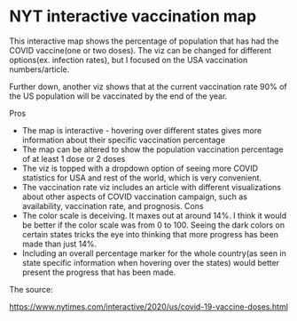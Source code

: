 # NYT interactive vaccination map

This interactive map shows the percentage of population that has had the
COVID vaccine(one or two doses).
The viz can be changed for different options(ex. infection rates), but I focused on the USA vaccination numbers/article.

Further down, another viz shows that at the current vaccination rate 90% of the US population will be vaccinated by the end of the year.


Pros
  - The map is interactive - hovering over different states gives more information about their specific vaccination percentage
  - The map can be altered to show the population vaccination percentage of at least 1 dose or 2 doses
  - The viz is topped with a dropdown option of seeing more COVID statistics for USA and rest of the world, which is very convenient.
  - The vaccination rate viz includes an article with different visualizations about other aspects of COVID vaccination campaign, such as availability,
  vaccination rate, and prognosis. 
Cons
  - The color scale is deceiving. It maxes out at around 14%. I think it would be better if the color scale was from 0 to 100. Seeing the dark colors on
  certain states tricks the eye into thinking that more progress has been made than just 14%.
  - Including an overall percentage marker for the whole country(as seen in state specific information when hovering over the states) would better present the progress that has been made.

The source:

https://www.nytimes.com/interactive/2020/us/covid-19-vaccine-doses.html
